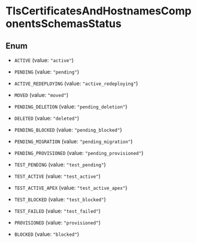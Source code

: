 

# TlsCertificatesAndHostnamesComponentsSchemasStatus

## Enum


* `ACTIVE` (value: `"active"`)

* `PENDING` (value: `"pending"`)

* `ACTIVE_REDEPLOYING` (value: `"active_redeploying"`)

* `MOVED` (value: `"moved"`)

* `PENDING_DELETION` (value: `"pending_deletion"`)

* `DELETED` (value: `"deleted"`)

* `PENDING_BLOCKED` (value: `"pending_blocked"`)

* `PENDING_MIGRATION` (value: `"pending_migration"`)

* `PENDING_PROVISIONED` (value: `"pending_provisioned"`)

* `TEST_PENDING` (value: `"test_pending"`)

* `TEST_ACTIVE` (value: `"test_active"`)

* `TEST_ACTIVE_APEX` (value: `"test_active_apex"`)

* `TEST_BLOCKED` (value: `"test_blocked"`)

* `TEST_FAILED` (value: `"test_failed"`)

* `PROVISIONED` (value: `"provisioned"`)

* `BLOCKED` (value: `"blocked"`)



